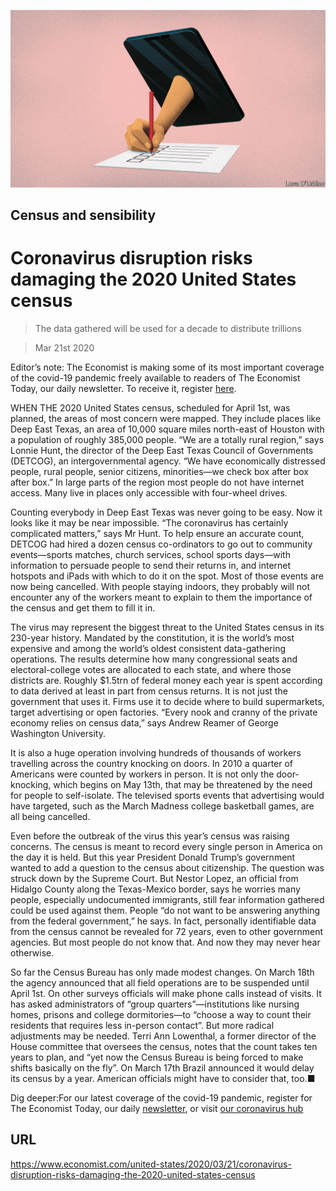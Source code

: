 ![](./images/20200321_USD001_0.jpg)

## Census and sensibility

# Coronavirus disruption risks damaging the 2020 United States census

> The data gathered will be used for a decade to distribute trillions

> Mar 21st 2020

Editor’s note: The Economist is making some of its most important coverage of the covid-19 pandemic freely available to readers of The Economist Today, our daily newsletter. To receive it, register [here](https://www.economist.com/https://my.economist.com/user#newsletter). 

WHEN THE 2020 United States census, scheduled for April 1st, was planned, the areas of most concern were mapped. They include places like Deep East Texas, an area of 10,000 square miles north-east of Houston with a population of roughly 385,000 people. “We are a totally rural region,” says Lonnie Hunt, the director of the Deep East Texas Council of Governments (DETCOG), an intergovernmental agency. “We have economically distressed people, rural people, senior citizens, minorities—we check box after box after box.” In large parts of the region most people do not have internet access. Many live in places only accessible with four-wheel drives.

Counting everybody in Deep East Texas was never going to be easy. Now it looks like it may be near impossible. “The coronavirus has certainly complicated matters,” says Mr Hunt. To help ensure an accurate count, DETCOG had hired a dozen census co-ordinators to go out to community events—sports matches, church services, school sports days—with information to persuade people to send their returns in, and internet hotspots and iPads with which to do it on the spot. Most of those events are now being cancelled. With people staying indoors, they probably will not encounter any of the workers meant to explain to them the importance of the census and get them to fill it in.

The virus may represent the biggest threat to the United States census in its 230-year history. Mandated by the constitution, it is the world’s most expensive and among the world’s oldest consistent data-gathering operations. The results determine how many congressional seats and electoral-college votes are allocated to each state, and where those districts are. Roughly $1.5trn of federal money each year is spent according to data derived at least in part from census returns. It is not just the government that uses it. Firms use it to decide where to build supermarkets, target advertising or open factories. “Every nook and cranny of the private economy relies on census data,” says Andrew Reamer of George Washington University.

It is also a huge operation involving hundreds of thousands of workers travelling across the country knocking on doors. In 2010 a quarter of Americans were counted by workers in person. It is not only the door-knocking, which begins on May 13th, that may be threatened by the need for people to self-isolate. The televised sports events that advertising would have targeted, such as the March Madness college basketball games, are all being cancelled.

Even before the outbreak of the virus this year’s census was raising concerns. The census is meant to record every single person in America on the day it is held. But this year President Donald Trump’s government wanted to add a question to the census about citizenship. The question was struck down by the Supreme Court. But Nestor Lopez, an official from Hidalgo County along the Texas-Mexico border, says he worries many people, especially undocumented immigrants, still fear information gathered could be used against them. People “do not want to be answering anything from the federal government,” he says. In fact, personally identifiable data from the census cannot be revealed for 72 years, even to other government agencies. But most people do not know that. And now they may never hear otherwise.

So far the Census Bureau has only made modest changes. On March 18th the agency announced that all field operations are to be suspended until April 1st. On other surveys officials will make phone calls instead of visits. It has asked administrators of “group quarters”—institutions like nursing homes, prisons and college dormitories—to “choose a way to count their residents that requires less in-person contact”. But more radical adjustments may be needed. Terri Ann Lowenthal, a former director of the House committee that oversees the census, notes that the count takes ten years to plan, and “yet now the Census Bureau is being forced to make shifts basically on the fly”. On March 17th Brazil announced it would delay its census by a year. American officials might have to consider that, too.■

Dig deeper:For our latest coverage of the covid-19 pandemic, register for The Economist Today, our daily [newsletter](https://www.economist.com/https://my.economist.com/user#newsletter), or visit [our coronavirus hub](https://www.economist.com//coronavirus)

## URL

https://www.economist.com/united-states/2020/03/21/coronavirus-disruption-risks-damaging-the-2020-united-states-census
